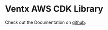 # Ventx AWS CDK Library

Check out the Documentation on [github](https://github.com/ventx/aws-cdk-library).
